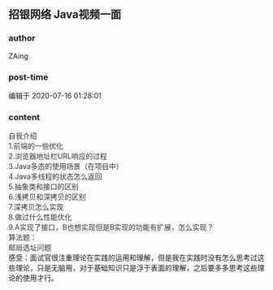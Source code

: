 ## 招银网络 Java视频一面
### author 
ZAing
### post-time 

编辑于  2020-07-16 01:28:01
### content 
<div class="post-topic-des nc-post-content">
 <span style="color: rgb(51,51,51);">
  自我介绍
 </span>
 <br/>
 <span style="color: rgb(51,51,51);">
  1.前端的一些优化
 </span>
 <br/>
 <span style="color: rgb(51,51,51);">
  2.浏览器地址栏URL响应的过程
 </span>
 <br/>
 <span style="color: rgb(51,51,51);">
  3.Java多态的使用场景（在项目中）
 </span>
 <br/>
 <span style="color: rgb(51,51,51);">
  4.Java多线程的状态怎么返回
 </span>
 <br/>
 <span style="color: rgb(51,51,51);">
  5.抽象类和接口的区别
 </span>
 <br/>
 <span style="color: rgb(51,51,51);">
  6.浅拷贝和深拷贝的区别
 </span>
 <br/>
 <span style="color: rgb(51,51,51);">
  7.深拷贝怎么实现
 </span>
 <br/>
 <span style="color: rgb(51,51,51);">
  8.做过什么性能优化
 </span>
 <br/>
 <span style="color: rgb(51,51,51);">
  9.A实现了接口，B也想实现但是B实现的功能有扩展，怎么实现？
 </span>
 <br/>
 <span style="color: rgb(51,51,51);">
  算法题：
 </span>
 <br/>
 <div>
  <span style="color: rgb(51,51,51);">
   邮局选址问题
  </span>
 </div>
 <div>
  感受：面试官很注重理论在实践的运用和理解，但是我在实践时没有怎么思考过这些理论，只是无脑用，对于基础知识只是浮于表面的理解，之后要多多思考这些理论的使用才行。
 </div>
</div>
